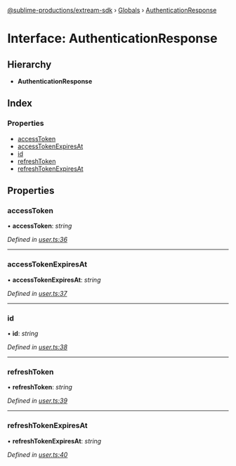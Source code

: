 [@sublime-productions/extream-sdk](../README.md) › [Globals](../globals.md) › [AuthenticationResponse](authenticationresponse.md)

# Interface: AuthenticationResponse

## Hierarchy

* **AuthenticationResponse**

## Index

### Properties

* [accessToken](authenticationresponse.md#accesstoken)
* [accessTokenExpiresAt](authenticationresponse.md#accesstokenexpiresat)
* [id](authenticationresponse.md#id)
* [refreshToken](authenticationresponse.md#refreshtoken)
* [refreshTokenExpiresAt](authenticationresponse.md#refreshtokenexpiresat)

## Properties

###  accessToken

• **accessToken**: *string*

*Defined in [user.ts:36](https://github.com/Extream-SaaS/ex-sdk/blob/3458c8e/src/user.ts#L36)*

___

###  accessTokenExpiresAt

• **accessTokenExpiresAt**: *string*

*Defined in [user.ts:37](https://github.com/Extream-SaaS/ex-sdk/blob/3458c8e/src/user.ts#L37)*

___

###  id

• **id**: *string*

*Defined in [user.ts:38](https://github.com/Extream-SaaS/ex-sdk/blob/3458c8e/src/user.ts#L38)*

___

###  refreshToken

• **refreshToken**: *string*

*Defined in [user.ts:39](https://github.com/Extream-SaaS/ex-sdk/blob/3458c8e/src/user.ts#L39)*

___

###  refreshTokenExpiresAt

• **refreshTokenExpiresAt**: *string*

*Defined in [user.ts:40](https://github.com/Extream-SaaS/ex-sdk/blob/3458c8e/src/user.ts#L40)*
